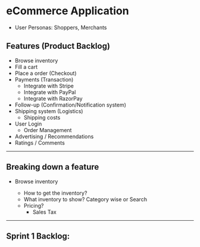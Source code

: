 # eCommerce Application

- User Personas: Shoppers, Merchants

## Features (Product Backlog)

- Browse inventory
- Fill a cart
- Place a order (Checkout)
- Payments (Transaction)
  - Integrate with Stripe
  - Integrate with PayPal
  - Integrate with RazorPay
- Follow-up (Confirmation/Notification system)
- Shipping system (Logistics)
  - Shipping costs
- User Login
  - Order Management
- Advertising / Recommendations
- Ratings / Comments

---

## Breaking down a feature

- Browse inventory

  - How to get the inventory?
  - What inventory to show? Category wise or Search
  - Pricing?
    - Sales Tax

---

## Sprint 1 Backlog:
